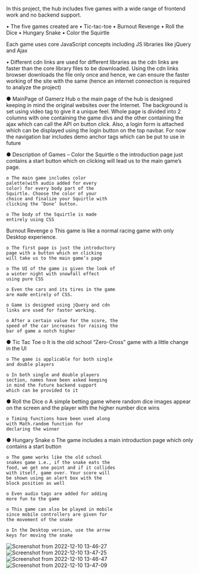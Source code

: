 In this project, the hub includes five games
with a wide range of frontend work and no
backend support.

• The five games created are
• Tic-tac-toe
• Burnout Revenge
• Roll the Dice
• Hungary Snake
• Color the Squirtle

Each game uses core JavaScript concepts including JS libraries like jQuery and Ajax

• Different cdn links are used for different libraries as the cdn links are faster than the core library files to be downloaded. Using the cdn links browser downloads the file only once and hence, we can ensure the faster working of the site with the same (hence an internet connection is required to analyze the project)

● MainPage of Gamerz Hub
    o the main page of the hub is designed
    keeping in mind the original websites
    over the Internet. The background is set
    using video tag to give it a unique feel.
    Whole page is divided into 2 columns
    with one containing the game divs and
    the other containing the ajax which can
    call the API on button click. Also, a
    login form is attached which can be
    displayed using the login button on the
    top navbar. For now the navigation bar
    includes demo anchor tags which can
    be put to use in future

● Description of Games – Color the Squirtle
    o the introduction page just contains a
    start button which on clicking will lead
    us to the main game’s page.
    
    o The main game includes color
    palette(with audio added for every
    color) for every body part of the
    Squirtle. Choose the color of your
    choice and finalize your Squirtle with
    clicking the ‘Done’ button.
    
    o The body of the Squirtle is made
    entirely using CSS
    

Burnout Revenge
    o This game is like a normal racing game
    with only Desktop experience.
    
    o The first page is just the introductory
    page with a button which on clicking
    will take us to the main game’s page
    
    o The UI of the game is given the look of
    a winter night with snowfall effect
    using pure CSS
    
    o Even the cars and its tires in the game
    are made entirely of CSS.
    
    o Game is designed using jQuery and cdn
    links are used for faster working.
    
    o After a certain value for the score, the
    speed of the car increases for raising the
    bar of game a notch higher
    
    
● Tic Tac Toe
    o It is the old school “Zero-Cross” game
    with a little change in the UI
    
    o The game is applicable for both single
    and double players
    
    o In both single and double players
    section, names have been asked keeping
    in mind the future backend support
    which can be provided to it
    
    
● Roll the Dice
    o A simple betting game where random
    dice images appear on the screen and
    the player with the higher number dice
    wins
    
    o Timing functions have been used along
    with Math.random function for
    declaring the winner
    
    
● Hungary Snake
    o The game includes a main introduction
    page which only contains a start button
    
    o The game works like the old school
    snakes game i.e., if the snake eats the
    food, we get one point and if it collides
    with itself, game over. Your score will
    be shown using an alert box with the
    block position as well
    
    o Even audio tags are added for adding
    more fun to the game
    
    o This game can also be played in mobile
    since mobile controllers are given for
    the movement of the snake
    
    o In the Desktop version, use the arrow
    keys for moving the snake

![Screenshot from 2022-12-10 13-46-27](https://user-images.githubusercontent.com/73735384/206841589-f8d95920-a0c5-4214-bff1-07420f98459f.png)
![Screenshot from 2022-12-10 13-47-25](https://user-images.githubusercontent.com/73735384/206841626-02dc8522-43c7-4567-8ceb-4721adfb343c.png)
![Screenshot from 2022-12-10 13-46-47](https://user-images.githubusercontent.com/73735384/206841645-ccf329b5-0b43-4f09-a1c1-76edfc8be77f.png)
![Screenshot from 2022-12-10 13-47-09](https://user-images.githubusercontent.com/73735384/206841655-db828304-a483-41c2-ac4e-ea72f35fe131.png)
